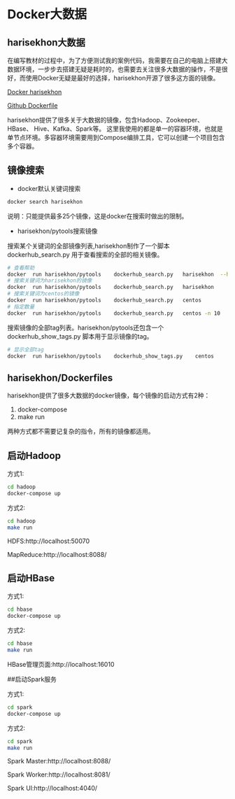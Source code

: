# Docker大数据

## harisekhon大数据

在编写教材的过程中，为了⽅便测试我的案例代码，我需要在⾃⼰的电脑上搭建大数据环境，一步步去搭建无疑是耗时的，也需要去关注很多大数据的操作，不是很好，⽽使⽤Docker⽆疑是最好的选择，harisekhon开源了很多这⽅⾯的镜像。

[Docker harisekhon](https://hub.docker.com/r/harisekhon/)

[Github Dockerfile](https://github.com/HariSekhon/Dockerfiles)

harisekhon提供了很多关于⼤数据的镜像，包含Hadoop、Zookeeper、HBase、
Hive、Kafka、Spark等。 这⾥我使⽤的都是单⼀的容器环境，也就是单节点环境。多容器环境需要⽤到Compose编排⼯具，它可以创建⼀个项⽬包含多个容器。

## 镜像搜索

- docker默认关键词搜索

```bash
docker search harisekhon
```

说明：只能提供最多25个镜像，这是docker在搜索时做出的限制。

- harisekhon/pytools搜索镜像

搜索某个关键词的全部镜像列表,harisekhon制作了⼀个脚本dockerhub_search.py ⽤于查看搜索的全部的相关镜像。

```bash
# 查看帮助
docker	run	harisekhon/pytools	  dockerhub_search.py	harisekhon	--help
# 搜索关键词为harisekhon的镜像
docker	run	harisekhon/pytools	  dockerhub_search.py	harisekhon
# 搜索关键词为centos的镜像
docker	run	harisekhon/pytools	  dockerhub_search.py	centos
# 指定数量
docker	run	harisekhon/pytools	  dockerhub_search.py	centos -n 10
```

搜索镜像的全部tag列表。harisekhon/pytools还包含一个dockerhub_show_tags.py 脚本⽤于显示镜像的tag。

```bash
# 显示全部tag
docker	run	harisekhon/pytools	  dockerhub_show_tags.py	centos
```

## harisekhon/Dockerfiles

harisekhon提供了很多大数据的docker镜像，每个镜像的启动方式有2种：

1. docker-compose
2. make run

两种方式都不需要记复杂的指令，所有的镜像都适用。

## 启动Hadoop

方式1:

```bash
cd hadoop
docker-compose up
```

方式2:

```bash
cd hadoop
make run
```

HDFS:http://localhost:50070

MapReduce:http://localhost:8088/

## 启动HBase

方式1:

```bash
cd hbase
docker-compose up
```

方式2:

```bash
cd hbase
make run
```

HBase管理页面:http://localhost:16010

##启动Spark服务

方式1:

```bash
cd spark
docker-compose up
```

方式2:

```bash
cd spark
make run
```

Spark Master:http://localhost:8088/

Spark Worker:http://localhost:8081/

Spark UI:http://localhost:4040/

